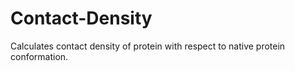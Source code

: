 # Contact-Density
Calculates contact density of protein with respect to native protein conformation.
